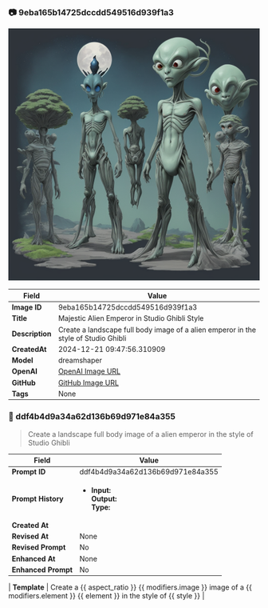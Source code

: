 

### 📷 9eba165b14725dccdd549516d939f1a3 


![data.id](./9eba165b14725dccdd549516d939f1a3.jpg)


| Field          | Value                                                                                                                     |
|----------------|---------------------------------------------------------------------------------------------------------------------------|
| **Image ID**             | 9eba165b14725dccdd549516d939f1a3                                                                                                             |
| **Title**           | Majestic Alien Emperor in Studio Ghibli Style                                                                                                       |
| **Description**           | Create a landscape full body image of a alien emperor in the style of Studio Ghibli                                                                                                       |
| **CreatedAt**        | 2024-12-21 09:47:56.310909                                                                                                        |
| **Model**        | dreamshaper                                                                                                        |
| **OpenAI**         | [OpenAI Image URL](http://192.168.1.85:8081/generated-images/b642910068558.png)                                                                                |
| **GitHub**         | [GitHub Image URL](https://raw.githubusercontent.com/Caneta-Silva/GODZ/refs/heads/main/images/9eba165b14725dccdd549516d939f1a3/9eba165b14725dccdd549516d939f1a3.jpg)                                                                                |
| **Tags**       | None                                                                                                                   |

### 📜 ddf4b4d9a34a62d136b69d971e84a355

> Create a landscape full body image of a alien emperor in the style of Studio Ghibli

| Field          | Value                                                                                                                                                                      |
|----------------|----------------------------------------------------------------------------------------------------------------------------------------------------------------------------|
| **Prompt ID**  | ddf4b4d9a34a62d136b69d971e84a355                                                                                                                                                            |
| **Prompt History** | <ul><li>**Input:**  <br> **Output:**  <br> **Type:** </li></ul> |
| **Created At** |                                                                                                                                                    |
| **Revised At** | None                                                                                                                                                   |
| **Revised Prompt** | No                                                                                                                                                                      |
| **Enhanced At** | None                                                                                                                                                  |
| **Enhanced Prompt** | No                                                                                                                                                                    |

| **Template**   | Create a {{ aspect_ratio }} {{ modifiers.image }} image of a {{ modifiers.element }} {{ element }} in the style of {{ style }}                                                                                                                                           |


